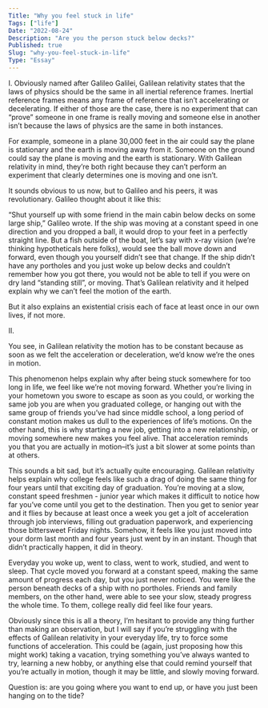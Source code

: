 ```yaml
---
Title: "Why you feel stuck in life"
Tags: ["life"]
Date: "2022-08-24"
Description: "Are you the person stuck below decks?"
Published: true
Slug: "why-you-feel-stuck-in-life"
Type: "Essay"
---
```

I.
Obviously named after Galileo Galilei, Galilean relativity states that the laws of physics should be the same in all inertial reference frames. Inertial reference frames means any frame of reference that isn’t accelerating or decelerating. If either of those are the case, there is no experiment that can “prove” someone in one frame is really moving and someone else in another isn’t because the laws of physics are the same in both instances.

For example, someone in a plane 30,000 feet in the air could say the plane is stationary and the earth is moving away from it. Someone on the ground could say the plane is moving and the earth is stationary. With Galilean relativity in mind, they’re both right because they can’t perform an experiment that clearly determines one is moving and one isn’t.

It sounds obvious to us now, but to Galileo and his peers, it was revolutionary. Galileo thought about it like this:

“Shut yourself up with some friend in the main cabin below decks on some large ship,” Galileo wrote. If the ship was moving at a constant speed in one direction and you dropped a ball, it would drop to your feet in a perfectly straight line. But a fish outside of the boat, let’s say with x-ray vision (we’re thinking hypotheticals here folks), would see the ball move down and forward, even though you yourself didn’t see that change. If the ship didn’t have any portholes and you just woke up below decks and couldn’t remember how you got there, you would not be able to tell if you were on dry land “standing still”, or moving. That’s Galilean relativity and it helped explain why we can’t feel the motion of the earth.

But it also explains an existential crisis each of face at least once in our own lives, if not more.

II.

You see, in Galilean relativity the motion has to be constant because as soon as we felt the acceleration or deceleration, we’d know we’re the ones in motion.

This phenomenon helps explain why after being stuck somewhere for too long in life, we feel like we’re not moving forward. Whether you’re living in your hometown you swore to escape as soon as you could, or working the same job you are when you graduated college, or hanging out with the same group of friends you’ve had since middle school, a long period of constant motion makes us dull to the experiences of life’s motions. On the other hand, this is why starting a new job, getting into a new relationship, or moving somewhere new makes you feel alive. That acceleration reminds you that you are actually in motion–it’s just a bit slower at some points than at others.

This sounds a bit sad, but it’s actually quite encouraging. Galilean relativity helps explain why college feels like such a drag of doing the same thing for four years until that exciting day of graduation. You’re moving at a slow, constant speed freshmen - junior year which makes it difficult to notice how far you’ve come until you get to the destination. Then you get to senior year and it flies by because at least once a week you get a jolt of acceleration through job interviews, filling out graduation paperwork, and experiencing those bittersweet Friday nights. Somehow, it feels like you just moved into your dorm last month and four years just went by in an instant. Though that didn’t practically happen, it did in theory.

Everyday you woke up, went to class, went to work, studied, and went to sleep. That cycle moved you forward at a constant speed, making the same amount of progress each day, but you just never noticed. You were like the person beneath decks of a ship with no portholes. Friends and family members, on the other hand, were able to see your slow, steady progress the whole time. To them, college really did feel like four years.

Obviously since this is all a theory, I’m hesitant to provide any thing further than making an observation, but I will say if you’re struggling with the effects of Galilean relativity in your everyday life, try to force some functions of acceleration. This could be (again, just proposing how this might work) taking a vacation, trying something you’ve always wanted to try, learning a new hobby, or anything else that could remind yourself that you’re actually in motion, though it may be little, and slowly moving forward.

Question is: are you going where you want to end up, or have you just been hanging on to the tide?